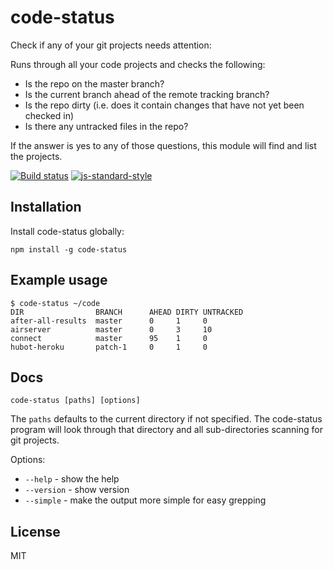 # code-status

Check if any of your git projects needs attention:

Runs through all your code projects and checks the following:

- Is the repo on the master branch?
- Is the current branch ahead of the remote tracking branch?
- Is the repo dirty (i.e. does it contain changes that have not yet been
  checked in)
- Is there any untracked files in the repo?

If the answer is yes to any of those questions, this module will find
and list the projects.

[![Build status](https://travis-ci.org/watson/code-status.svg?branch=master)](https://travis-ci.org/watson/code-status)
[![js-standard-style](https://img.shields.io/badge/code%20style-standard-brightgreen.svg?style=flat)](https://github.com/feross/standard)

## Installation

Install code-status globally:

```
npm install -g code-status
```

## Example usage

```
$ code-status ~/code
DIR                BRANCH      AHEAD DIRTY UNTRACKED
after-all-results  master      0     1     0
airserver          master      0     3     10
connect            master      95    1     0
hubot-heroku       patch-1     0     1     0
```

## Docs

```
code-status [paths] [options]
```

The `paths` defaults to the current directory if not specified. The
code-status program will look through that directory and all
sub-directories scanning for git projects.

Options:

- `--help` - show the help
- `--version` - show version
- `--simple` - make the output more simple for easy grepping

## License

MIT
